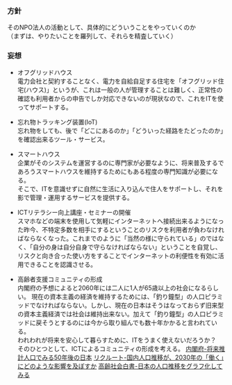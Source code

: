 ### 方針
そのNPO法人の活動として、具体的にどういうことをやっていくのか  
（まずは、やりたいことを羅列して、それらを精査していく）  

### 妄想  
* オフグリッドハウス  
電力会社と契約することなく、電力を自給自足する住宅を「オフグリッド住宅(ハウス)」というが、これは一般の人が管理することは難しく、正常性の確認も利用者からの申告でしか対応できないのが現状なので、これをITを使ってサポートする。  

* 忘れ物トラッキング装置(IoT)  
忘れ物をしても、後で「どこにあるのか」「どういった経路をたどったのか」を確認出来るツール・サービス。

* スマートハウス  
企業がそのシステムを運営するのに専門家が必要なように、将来普及するであろうスマートハウスを維持するためにもある程度の専門知識が必要になる。  
そこで、ITを意識せずに自然に生活に入り込んで住人をサポートし、それを影で管理・運用するサービスを提供する。

* ICTリテラシー向上講座・セミナーの開催  
スマホなどの端末を使用して気軽にインターネットへ接続出来るようになった昨今、不特定多数を相手にするということのリスクを利用者が負わなければならなくなった。これまでのように「当然の様に守られている」のではなく、「自分の身は自分自身で守らなければならない」ということを自覚し、リスクと向き合った使い方をすることでインターネットの利便性を有効に活用できることを認識させる。  

* 高齢者支援コミュニティの形成  
内閣府の予想によると2060年には二人に1人が65歳以上の社会になるらしい。
現在の資本主義の経済を維持するためには、「釣り鐘型」の人口ピラミッドでなければならない。しかし、現在の日本はそうはなっておらず旧来型の資本主義経済では社会は維持出来ない。加えて「釣り鐘型」の人口ピラミッドに戻そうとするのには今から取り組んでも数十年かかると言われている。  
われわれが将来を安心して暮らすために、ITをうまく使えないだろうか？  
そのひとつとして、ICTによるコミュニティの形成を考える。
[内閣府-将来推計人口でみる50年後の日本](http://www8.cao.go.jp/kourei/whitepaper/w-2012/zenbun/s1_1_1_02.html)
[リクルート-国内人口推移が、2030年の「働く」にどのような影響を及ぼすか](http://www.recruit-ms.co.jp/research/2030/report/trend1.html)
[高齢社会白書-日本の人口推移をグラフ化してみる](http://www.garbagenews.net/archives/1999775.html)
